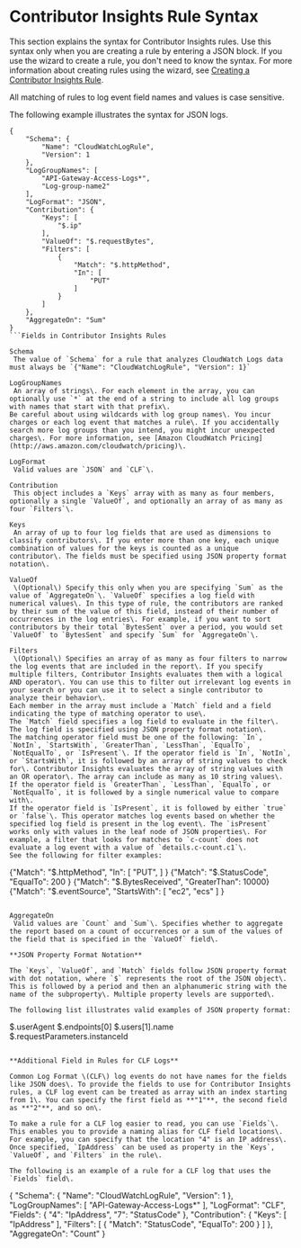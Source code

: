 # Contributor Insights Rule Syntax<a name="ContributorInsights-RuleSyntax"></a>

This section explains the syntax for Contributor Insights rules\. Use this syntax only when you are creating a rule by entering a JSON block\. If you use the wizard to create a rule, you don't need to know the syntax\. For more information about creating rules using the wizard, see [Creating a Contributor Insights Rule](ContributorInsights-CreateRule.md)\.

All matching of rules to log event field names and values is case sensitive\.

The following example illustrates the syntax for JSON logs\.

```
{
    "Schema": {
        "Name": "CloudWatchLogRule",
        "Version": 1
    },
    "LogGroupNames": [
        "API-Gateway-Access-Logs*",
        "Log-group-name2"
    ],
    "LogFormat": "JSON",
    "Contribution": {
        "Keys": [
            "$.ip"
        ],
        "ValueOf": "$.requestBytes",
        "Filters": [
            {
                "Match": "$.httpMethod",
                "In": [
                    "PUT"
                ]
            }
        ]
    },
    "AggregateOn": "Sum"
}
```Fields in Contributor Insights Rules

Schema  
 The value of `Schema` for a rule that analyzes CloudWatch Logs data must always be `{"Name": "CloudWatchLogRule", "Version": 1}` 

LogGroupNames  
 An array of strings\. For each element in the array, you can optionally use `*` at the end of a string to include all log groups with names that start with that prefix\.   
Be careful about using wildcards with log group names\. You incur charges or each log event that matches a rule\. If you accidentally search more log groups than you intend, you might incur unexpected charges\. For more information, see [Amazon CloudWatch Pricing](http://aws.amazon.com/cloudwatch/pricing)\.

LogFormat  
 Valid values are `JSON` and `CLF`\. 

Contribution  
 This object includes a `Keys` array with as many as four members, optionally a single `ValueOf`, and optionally an array of as many as four `Filters`\. 

Keys  
 An array of up to four log fields that are used as dimensions to classify contributors\. If you enter more than one key, each unique combination of values for the keys is counted as a unique contributor\. The fields must be specified using JSON property format notation\. 

ValueOf  
 \(Optional\) Specify this only when you are specifying `Sum` as the value of `AggregateOn`\. `ValueOf` specifies a log field with numerical values\. In this type of rule, the contributors are ranked by their sum of the value of this field, instead of their number of occurrences in the log entries\. For example, if you want to sort contributors by their total `BytesSent` over a period, you would set `ValueOf` to `BytesSent` and specify `Sum` for `AggregateOn`\. 

Filters  
 \(Optional\) Specifies an array of as many as four filters to narrow the log events that are included in the report\. If you specify multiple filters, Contributor Insights evaluates them with a logical AND operator\. You can use this to filter out irrelevant log events in your search or you can use it to select a single contributor to analyze their behavior\.  
Each member in the array must include a `Match` field and a field indicating the type of matching operator to use\.  
The `Match` field specifies a log field to evaluate in the filter\. The log field is specified using JSON property format notation\.  
The matching operator field must be one of the following: `In`, `NotIn`, `StartsWith`, `GreaterThan`, `LessThan`, `EqualTo`, `NotEqualTo`, or `IsPresent`\. If the operator field is `In`, `NotIn`, or `StartsWith`, it is followed by an array of string values to check for\. Contributor Insights evaluates the array of string values with an OR operator\. The array can include as many as 10 string values\.  
If the operator field is `GreaterThan`, `LessThan`, `EqualTo`, or `NotEqualTo`, it is followed by a single numerical value to compare with\.  
If the operator field is `IsPresent`, it is followed by either `true` or `false`\. This operator matches log events based on whether the specified log field is present in the log event\. The `isPresent` works only with values in the leaf node of JSON properties\. For example, a filter that looks for matches to `c-count` does not evaluate a log event with a value of `details.c-count.c1`\.  
See the following for filter examples:  

```
{"Match": "$.httpMethod", "In": [ "PUT", ] }
{"Match": "$.StatusCode", "EqualTo": 200 }
{"Match": "$.BytesReceived", "GreaterThan": 10000}
{"Match": "$.eventSource", "StartsWith": [ "ec2", "ecs" ] }
```

AggregateOn  
 Valid values are `Count` and `Sum`\. Specifies whether to aggregate the report based on a count of occurrences or a sum of the values of the field that is specified in the `ValueOf` field\. 

**JSON Property Format Notation**

The `Keys`, `ValueOf`, and `Match` fields follow JSON property format with dot notation, where `$` represents the root of the JSON object\. This is followed by a period and then an alphanumeric string with the name of the subproperty\. Multiple property levels are supported\.

The following list illustrates valid examples of JSON property format:

```
$.userAgent
$.endpoints[0]
$.users[1].name
$.requestParameters.instanceId
```

**Additional Field in Rules for CLF Logs**

Common Log Format \(CLF\) log events do not have names for the fields like JSON does\. To provide the fields to use for Contributor Insights rules, a CLF log event can be treated as array with an index starting from 1\. You can specify the first field as **"1"**, the second field as **"2"**, and so on\.

To make a rule for a CLF log easier to read, you can use `Fields`\. This enables you to provide a naming alias for CLF field locations\. For example, you can specify that the location "4" is an IP address\. Once specified, `IpAddress` can be used as property in the `Keys`, `ValueOf`, and `Filters` in the rule\.

The following is an example of a rule for a CLF log that uses the `Fields` field\.

```
{
    "Schema": {
        "Name": "CloudWatchLogRule",
        "Version": 1
    },
    "LogGroupNames": [
        "API-Gateway-Access-Logs*"
    ],
    "LogFormat": "CLF",
    "Fields": {
        "4": "IpAddress",
        "7": "StatusCode"
    },
    "Contribution": {
        "Keys": [
            "IpAddress"
        ],
        "Filters": [
            {
                "Match": "StatusCode",
                "EqualTo": 200
            }
        ]
    },
    "AggregateOn": "Count"
}
```